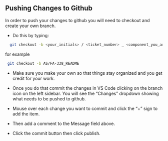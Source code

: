 ## Pushing Changes to Github

In order to push your changes to github you will need to checkout and create your own branch.

-   Do this by typing:

```bash
  git checkout -b <your_initials> / <ticket_number> _ <component_you_are_working_on>
```

for example

```bash
 git checkout -b AS/FA-338_README
```

-   Make sure you make your own so that things stay organized and you get credit for your work.

-   Once you do that commit the changes in VS Code clicking on the branch icon on the left sidebar. You will see the “Changes” dropdown showing what needs to be pushed to github.

-   Mouse over each change you want to commit and click the “+” sign to add the item.

-   Then add a comment to the Message field above.

-   Click the commit button then click publish.
